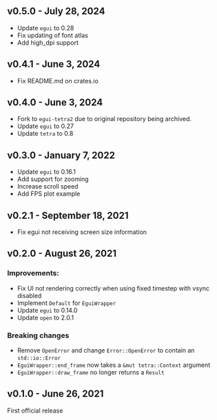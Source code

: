 ## v0.5.0 - July 28, 2024

- Update `egui` to 0.28
- Fix updating of font atlas
- Add high_dpi support

## v0.4.1 - June 3, 2024

- Fix README.md on crates.io

## v0.4.0 - June 3, 2024

- Fork to `egui-tetra2` due to original repository being archived.
- Update `egui` to 0.27
- Update `tetra` to 0.8

## v0.3.0 - January 7, 2022

- Update `egui` to 0.16.1
- Add support for zooming
- Increase scroll speed
- Add FPS plot example

## v0.2.1 - September 18, 2021

- Fix egui not receiving screen size information

## v0.2.0 - August 26, 2021

### Improvements:

- Fix UI not rendering correctly when using fixed timestep
  with vsync disabled
- Implement `Default` for `EguiWrapper`
- Update `egui` to 0.14.0
- Update `open` to 2.0.1

### Breaking changes

- Remove `OpenError` and change `Error::OpenError` to contain
  an `std::io::Error`
- `EguiWrapper::end_frame` now takes a `&mut tetra::Context`
  argument
- `EguiWrapper::draw_frame` no longer returns a `Result`

## v0.1.0 - June 26, 2021

First official release
